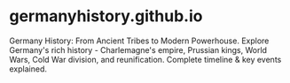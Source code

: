 # germanyhistory.github.io
Germany History: From Ancient Tribes to Modern Powerhouse. Explore Germany's rich history - Charlemagne's empire, Prussian kings, World Wars, Cold War division, and reunification. Complete timeline &amp; key events explained.
